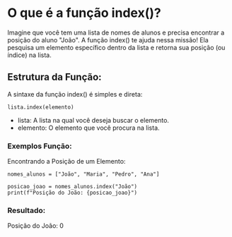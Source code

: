 # O que é a função index()?

Imagine que você tem uma lista de nomes de alunos e precisa encontrar a posição do aluno "João". A função index() te ajuda nessa missão! Ela pesquisa um elemento específico dentro da lista e retorna sua posição (ou índice) na lista.

## Estrutura da Função:

A sintaxe da função index() é simples e direta:

```
lista.index(elemento)
```

- lista: A lista na qual você deseja buscar o elemento.
- elemento: O elemento que você procura na lista.

### Exemplos Função:

Encontrando a Posição de um Elemento:

```
nomes_alunos = ["João", "Maria", "Pedro", "Ana"]

posicao_joao = nomes_alunos.index("João")
print(f"Posição do João: {posicao_joao}")
```

### Resultado:

Posição do João: 0
